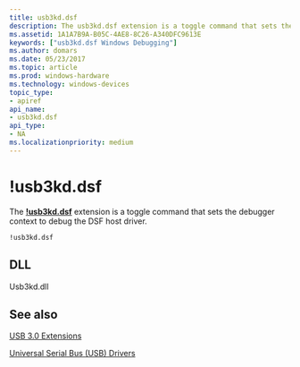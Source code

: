 ```yaml
---
title: usb3kd.dsf
description: The usb3kd.dsf extension is a toggle command that sets the debugger context to debug the DSF host driver.
ms.assetid: 1A1A7B9A-B05C-4AE8-8C26-A340DFC9613E
keywords: ["usb3kd.dsf Windows Debugging"]
ms.author: domars
ms.date: 05/23/2017
ms.topic: article
ms.prod: windows-hardware
ms.technology: windows-devices
topic_type:
- apiref
api_name:
- usb3kd.dsf
api_type:
- NA
ms.localizationpriority: medium
---
```


# !usb3kd.dsf


The [**!usb3kd.dsf**](-usb3kd-device-info.md) extension is a toggle command that sets the debugger context to debug the DSF host driver.

```
!usb3kd.dsf
```

## <span id="DLL"></span><span id="dll"></span>DLL


Usb3kd.dll

## <span id="see_also"></span>See also


[USB 3.0 Extensions](usb-3-extensions.md)

[Universal Serial Bus (USB) Drivers](http://go.microsoft.com/fwlink/p?LinkID=227351)

 

 






